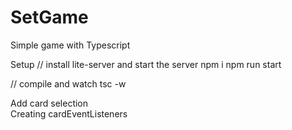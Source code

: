 # SetGame
Simple game with Typescript

Setup
// install lite-server and start the server
npm i
npm run start

// compile and watch
tsc -w

Add card selection  
Creating cardEventListeners
